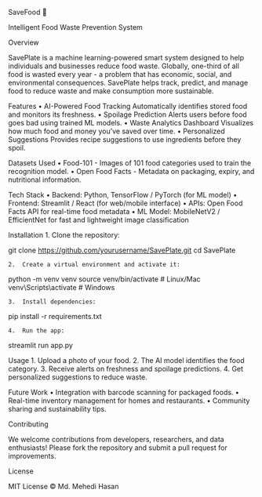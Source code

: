 SaveFood 🥗

Intelligent Food Waste Prevention System

Overview

SavePlate is a machine learning-powered smart system designed to help individuals and businesses reduce food waste. Globally, one-third of all food is wasted every year - a problem that has economic, social, and environmental consequences. SavePlate helps track, predict, and manage food to reduce waste and make consumption more sustainable.

Features
	•	AI-Powered Food Tracking
Automatically identifies stored food and monitors its freshness.
	•	Spoilage Prediction
Alerts users before food goes bad using trained ML models.
	•	Waste Analytics Dashboard
Visualizes how much food and money you’ve saved over time.
	•	Personalized Suggestions
Provides recipe suggestions to use ingredients before they spoil.


Datasets Used
	•	Food-101 - Images of 101 food categories used to train the recognition model.
	•	Open Food Facts - Metadata on packaging, expiry, and nutritional information.


Tech Stack
	•	Backend: Python, TensorFlow / PyTorch (for ML model)
	•	Frontend: Streamlit / React (for web/mobile interface)
	•	APIs: Open Food Facts API for real-time food metadata
	•	ML Model: MobileNetV2 / EfficientNet for fast and lightweight image classification


Installation
	1.	Clone the repository:

git clone https://github.com/yourusername/SavePlate.git
cd SavePlate

	2.	Create a virtual environment and activate it:

python -m venv venv
source venv/bin/activate  # Linux/Mac
venv\Scripts\activate     # Windows

	3.	Install dependencies:

pip install -r requirements.txt

	4.	Run the app:

streamlit run app.py



Usage
	1.	Upload a photo of your food.
	2.	The AI model identifies the food category.
	3.	Receive alerts on freshness and spoilage predictions.
	4.	Get personalized suggestions to reduce waste.


Future Work
	•	Integration with barcode scanning for packaged foods.
	•	Real-time inventory management for homes and restaurants.
	•	Community sharing and sustainability tips.


Contributing

We welcome contributions from developers, researchers, and data enthusiasts!
Please fork the repository and submit a pull request for improvements.


License

MIT License © Md. Mehedi Hasan
